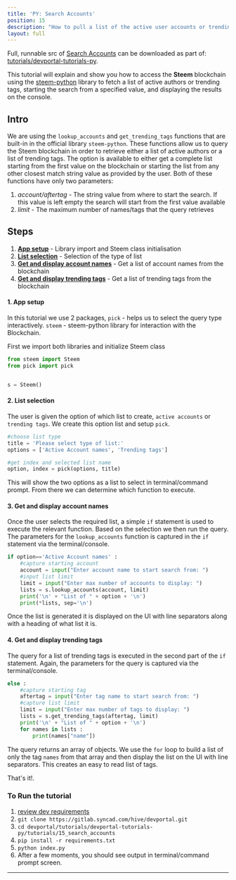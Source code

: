 ```yaml
---
title: 'PY: Search Accounts'
position: 15
description: "How to pull a list of the active user accounts or trending tags from the blockchain using Python."
layout: full
---              
```

<span class="fa-pull-left top-of-tutorial-repo-link"><span class="first-word">Full</span>, runnable src of [Search Accounts](https://gitlab.syncad.com/hive/devportal/-/tree/develop/tutorials/devportal-tutorials-py/tutorials/15_search_accounts) can be downloaded as part of: [tutorials/devportal-tutorials-py](https://gitlab.syncad.com/hive/devportal/-/tree/develop/tutorials/devportal-tutorials-py).</span>
<br>



This tutorial will explain and show you how to access the **Steem** blockchain using the [steem-python](https://github.com/steemit/steem-python) library to fetch a list of active authors or trending tags, starting the search from a specified value, and displaying the results on the console.

## Intro

We are using the `lookup_accounts` and `get_trending_tags` functions that are built-in in the official library `steem-python`. These functions allow us to query the Steem blockchain in order to retrieve either a list of active authors or a list of trending tags. The option is available to either get a complete list starting from the first value on the blockchain or starting the list from any other closest match string value as provided by the user. Both of these functions have only two parameters:

1.  _account/aftertag_ - The string value from where to start the search. If this value is left empty the search will start from the first value available
1.  _limit_ - The maximum number of names/tags that the query retrieves

## Steps

1.  [**App setup**](#setup) - Library import and Steem class initialisation
1.  [**List selection**](#list) - Selection of the type of list
1.  [**Get and display account names**](#accounts) - Get a list of account names from the blockchain
1.  [**Get and display trending tags**](#tags) - Get a list of trending tags from the blockchain

#### 1. App setup<a name="setup"></a>

In this tutorial we use 2 packages, `pick` - helps us to select the query type interactively. `steem` - steem-python library for interaction with the Blockchain.

First we import both libraries and initialize Steem class

```python
from steem import Steem
from pick import pick


s = Steem()
```

#### 2. List selection<a name="list"></a>

The user is given the option of which list to create, `active accounts` or `trending tags`. We create this option list and setup `pick`.

```python
#choose list type
title = 'Please select type of list:'
options = ['Active Account names', 'Trending tags']

#get index and selected list name
option, index = pick(options, title)
```

This will show the two options as a list to select in terminal/command prompt. From there we can determine which function to execute.

#### 3. Get and display account names<a name="accounts"></a>

Once the user selects the required list, a simple `if` statement is used to execute the relevant function. Based on the selection we then run the query. The parameters for the `lookup_accounts` function is captured in the `if` statement via the terminal/console.

```python
if option=='Active Account names' :
	#capture starting account
	account = input("Enter account name to start search from: ")
	#input list limit
	limit = input("Enter max number of accounts to display: ")
	lists = s.lookup_accounts(account, limit)
	print('\n' + "List of " + option + '\n')
	print(*lists, sep='\n')
```

Once the list is generated it is displayed on the UI with line separators along with a heading of what list it is.

#### 4. Get and display trending tags<a name="tags"></a>

The query for a list of trending tags is executed in the second part of the `if` statement. Again, the parameters for the query is captured via the terminal/console.

```python
else :
	#capture starting tag
	aftertag = input("Enter tag name to start search from: ")
	#capture list limit
	limit = input("Enter max number of tags to display: ")
	lists = s.get_trending_tags(aftertag, limit)
	print('\n' + "List of " + option + '\n')
	for names in lists :
		print(names["name"])
```

The query returns an array of objects. We use the `for` loop to build a list of only the tag `names` from that array and then display the list on the UI with line separators. This creates an easy to read list of tags.

That's it!.

### To Run the tutorial

1.  [review dev requirements](getting_started)
1.  `git clone https://gitlab.syncad.com/hive/devportal.git`
1.  `cd devportal/tutorials/devportal-tutorials-py/tutorials/15_search_accounts`
1.  `pip install -r requirements.txt`
1.  `python index.py`
1.  After a few moments, you should see output in terminal/command prompt screen.


---
